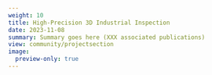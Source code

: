 ```yaml
---
weight: 10
title: High-Precision 3D Industrial Inspection
date: 2023-11-08
summary: Summary goes here (XXX associated publications)
view: community/projectsection
image:
  preview-only: true
---
```

